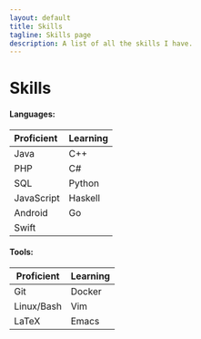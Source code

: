 ```yaml
---
layout: default
title: Skills
tagline: Skills page
description: A list of all the skills I have.
---
```


# Skills

#### Languages: 

| Proficient | Learning |
| :--------- | :------- |
| Java       | C++      |
| PHP        | C#       |
| SQL        | Python   |
| JavaScript | Haskell  |
| Android    | Go       |
| Swift      |          |



#### Tools: 

| Proficient | Learning |
| ---------- | -------- |
| Git        | Docker   |
| Linux/Bash | Vim      |
| LaTeX      | Emacs    |